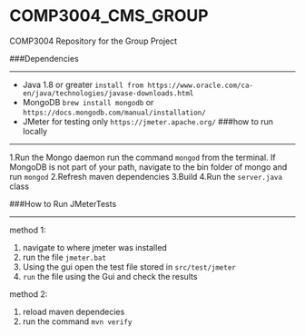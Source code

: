 # COMP3004_CMS_GROUP
COMP3004 Repository for the Group Project

###Dependencies

-----------------------
- Java 1.8 or greater `install from https://www.oracle.com/ca-en/java/technologies/javase-downloads.html`
- MongoDB `brew install mongodb` or `https://docs.mongodb.com/manual/installation/`
- JMeter for testing only `https://jmeter.apache.org/`
###how to run locally 

--------------------
1.Run the Mongo daemon run the command `mongod` from the terminal. If MongoDB is not part of your path, navigate to the bin folder of mongo and run `mongod`
2.Refresh maven dependencies
3.Build 
4.Run the `server.java` class

###How to Run JMeterTests

---------------------

method 1: 
1. navigate to where jmeter was installed
2. run the file `jmeter.bat`
3. Using the gui open the test file stored in `src/test/jmeter`
4. `run` the file using the Gui and check the results 

method 2: 
1. reload maven dependecies
2. run the command `mvn verify`